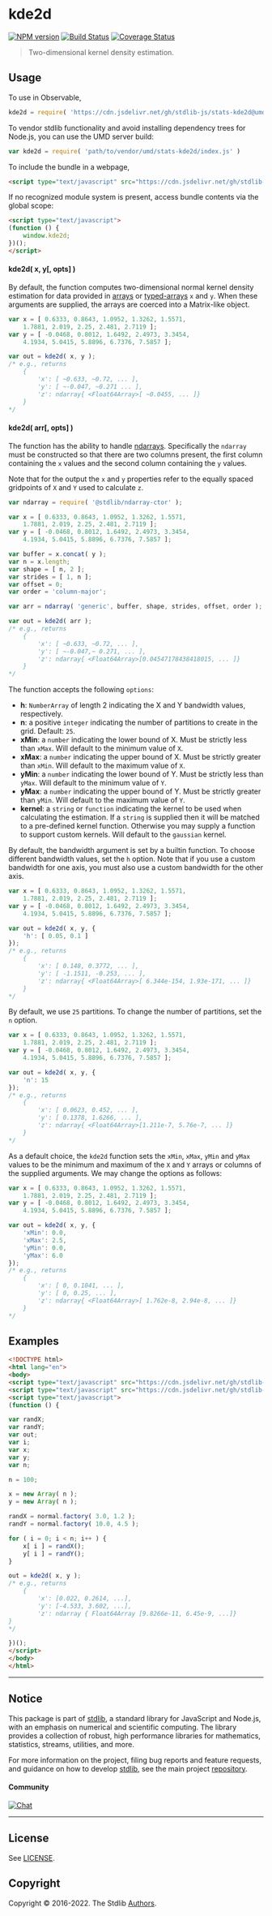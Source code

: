 <!--

@license Apache-2.0

Copyright (c) 2018 The Stdlib Authors.

Licensed under the Apache License, Version 2.0 (the "License");
you may not use this file except in compliance with the License.
You may obtain a copy of the License at

   http://www.apache.org/licenses/LICENSE-2.0

Unless required by applicable law or agreed to in writing, software
distributed under the License is distributed on an "AS IS" BASIS,
WITHOUT WARRANTIES OR CONDITIONS OF ANY KIND, either express or implied.
See the License for the specific language governing permissions and
limitations under the License.

-->

# kde2d

[![NPM version][npm-image]][npm-url] [![Build Status][test-image]][test-url] [![Coverage Status][coverage-image]][coverage-url] <!-- [![dependencies][dependencies-image]][dependencies-url] -->

> Two-dimensional kernel density estimation.



<section class="usage">

## Usage

To use in Observable,

```javascript
kde2d = require( 'https://cdn.jsdelivr.net/gh/stdlib-js/stats-kde2d@umd/browser.js' )
```

To vendor stdlib functionality and avoid installing dependency trees for Node.js, you can use the UMD server build:

```javascript
var kde2d = require( 'path/to/vendor/umd/stats-kde2d/index.js' )
```

To include the bundle in a webpage,

```html
<script type="text/javascript" src="https://cdn.jsdelivr.net/gh/stdlib-js/stats-kde2d@umd/browser.js"></script>
```

If no recognized module system is present, access bundle contents via the global scope:

```html
<script type="text/javascript">
(function () {
    window.kde2d;
})();
</script>
```

#### kde2d( x, y\[, opts] )

By default, the function computes two-dimensional normal kernel density estimation for data provided in [arrays][mdn-array] or [typed-arrays][mdn-typed-array] `x` and `y`. When these arguments are supplied, the arrays are coerced into a Matrix-like object.

<!-- eslint-disable array-element-newline -->

```javascript
var x = [ 0.6333, 0.8643, 1.0952, 1.3262, 1.5571,
    1.7881, 2.019, 2.25, 2.481, 2.7119 ];
var y = [ -0.0468, 0.8012, 1.6492, 2.4973, 3.3454,
    4.1934, 5.0415, 5.8896, 6.7376, 7.5857 ];

var out = kde2d( x, y );
/* e.g., returns
    {
        'x': [ ~0.633, ~0.72, ... ],
        'y': [ ~-0.047, ~0.271 ... ],
        'z': ndarray{ <Float64Array>[ ~0.0455, ... ]}
    }
*/
```

#### kde2d( arr\[, opts] )

The function has the ability to handle [ndarrays][nd-array]. Specifically the `ndarray` must be constructed so that there are two columns present, the first column containing the `x` values and the second column containing the `y` values.

Note that for the output the `x` and `y` properties refer to the equally spaced gridpoints of `X` and `Y` used to calculate `z`. 

<!-- eslint-disable array-element-newline -->

```javascript
var ndarray = require( '@stdlib/ndarray-ctor' );

var x = [ 0.6333, 0.8643, 1.0952, 1.3262, 1.5571,
    1.7881, 2.019, 2.25, 2.481, 2.7119 ];
var y = [ -0.0468, 0.8012, 1.6492, 2.4973, 3.3454,
    4.1934, 5.0415, 5.8896, 6.7376, 7.5857 ];

var buffer = x.concat( y );
var n = x.length;
var shape = [ n, 2 ];
var strides = [ 1, n ];
var offset = 0;
var order = 'column-major';

var arr = ndarray( 'generic', buffer, shape, strides, offset, order );

var out = kde2d( arr );
/* e.g., returns
    {
        'x': [ ~0.633, ~0.72, ... ],
        'y': [ ~-0.047,~ 0.271, ... ],
        'z': ndarray{ <Float64Array>[0.04547178438418015, ... ]}
    }
*/
```

The function accepts the following `options`:

-   **h**: `NumberArray` of length 2 indicating the X and Y bandwidth values, respectively.
-   **n**: a positive `integer` indicating the number of partitions to create in the grid. Default: `25`.
-   **xMin**: a `number` indicating the lower bound of X. Must be strictly less than `xMax`. Will default to the minimum value of `X`.
-   **xMax**: a `number` indicating the upper bound of X. Must be strictly greater than `xMin`. Will default to the maximum value of `X`.
-   **yMin**: a `number` indicating the lower bound of Y. Must be strictly less than `yMax`. Will default to the minimum value of `Y`.
-   **yMax**: a `number` indicating the upper bound of Y. Must be strictly greater than `yMin`. Will default to the maximum value of `Y`.
-   **kernel**: a `string` or `function` indicating the kernel to be used when calculating the estimation. If a `string` is supplied then it will be matched to a pre-defined kernel function. Otherwise you may supply a function to support custom kernels. Will default to the `gaussian` kernel. 

By default, the bandwidth argument is set by a builtin function. To choose different bandwidth values, set the `h` option. Note that if you use a custom bandwidth for one axis, you must also use a custom bandwidth for the other axis.

<!-- eslint-disable array-element-newline -->

```javascript
var x = [ 0.6333, 0.8643, 1.0952, 1.3262, 1.5571,
    1.7881, 2.019, 2.25, 2.481, 2.7119 ];
var y = [ -0.0468, 0.8012, 1.6492, 2.4973, 3.3454,
    4.1934, 5.0415, 5.8896, 6.7376, 7.5857 ];

var out = kde2d( x, y, {
    'h': [ 0.05, 0.1 ]
});
/* e.g., returns
    {
        'x': [ 0.148, 0.3772, ... ],
        'y': [ -1.1511, -0.253, ... ],
        'z': ndarray{ <Float64Array>[ 6.344e-154, 1.93e-171, ... ]}
    }
*/
```

By default, we use `25` partitions. To change the number of partitions, set the `n` option.

<!-- eslint-disable array-element-newline -->

```javascript
var x = [ 0.6333, 0.8643, 1.0952, 1.3262, 1.5571,
    1.7881, 2.019, 2.25, 2.481, 2.7119 ];
var y = [ -0.0468, 0.8012, 1.6492, 2.4973, 3.3454,
    4.1934, 5.0415, 5.8896, 6.7376, 7.5857 ];

var out = kde2d( x, y, {
    'n': 15
});
/* e.g., returns
    {
        'x': [ 0.0623, 0.452, ... ],
        'y': [ 0.1378, 1.6266, ... ],
        'z': ndarray{ <Float64Array>[1.211e-7, 5.76e-7, ... ]}
    }
*/
```

As a default choice, the `kde2d` function sets the `xMin`, `xMax`, `yMin` and `yMax` values to be the minimum and maximum of the `X` and `Y` arrays or columns of the supplied arguments. We may change the options as follows:

<!-- eslint-disable array-element-newline -->

```javascript
var x = [ 0.6333, 0.8643, 1.0952, 1.3262, 1.5571,
    1.7881, 2.019, 2.25, 2.481, 2.7119 ];
var y = [ -0.0468, 0.8012, 1.6492, 2.4973, 3.3454,
    4.1934, 5.0415, 5.8896, 6.7376, 7.5857 ];

var out = kde2d( x, y, {
    'xMin': 0.0,
    'xMax': 2.5,
    'yMin': 0.0,
    'yMax': 6.0
});
/* e.g., returns
    {
        'x': [ 0, 0.1041, ... ],
        'y': [ 0, 0.25, ... ],
        'z': ndarray{ <Float64Array>[ 1.762e-8, 2.94e-8, ... ]}
    }
*/
```

</section>

<!-- /.usage -->

<section class="examples">

## Examples

<!-- eslint no-undef: "error" -->

```html
<!DOCTYPE html>
<html lang="en">
<body>
<script type="text/javascript" src="https://cdn.jsdelivr.net/gh/stdlib-js/random-base-normal@umd/browser.js"></script>
<script type="text/javascript" src="https://cdn.jsdelivr.net/gh/stdlib-js/stats-kde2d@umd/browser.js"></script>
<script type="text/javascript">
(function () {

var randX;
var randY;
var out;
var i;
var x;
var y;
var n;

n = 100;

x = new Array( n );
y = new Array( n );

randX = normal.factory( 3.0, 1.2 );
randY = normal.factory( 10.0, 4.5 );

for ( i = 0; i < n; i++ ) {
    x[ i ] = randX();
    y[ i ] = randY();
}

out = kde2d( x, y );
/* e.g., returns
    {
        'x': [0.022, 0.2614, ...],
        'y': [-4.533, 3.602, ...],
        'z': ndarray { Float64Array [9.8266e-11, 6.45e-9, ...]}
}
*/

})();
</script>
</body>
</html>
```

</section>

<!-- /.examples -->

<!-- Section for related `stdlib` packages. Do not manually edit this section, as it is automatically populated. -->

<section class="related">

</section>

<!-- /.related -->

<!-- Section for all links. Make sure to keep an empty line after the `section` element and another before the `/section` close. -->


<section class="main-repo" >

* * *

## Notice

This package is part of [stdlib][stdlib], a standard library for JavaScript and Node.js, with an emphasis on numerical and scientific computing. The library provides a collection of robust, high performance libraries for mathematics, statistics, streams, utilities, and more.

For more information on the project, filing bug reports and feature requests, and guidance on how to develop [stdlib][stdlib], see the main project [repository][stdlib].

#### Community

[![Chat][chat-image]][chat-url]

---

## License

See [LICENSE][stdlib-license].


## Copyright

Copyright &copy; 2016-2022. The Stdlib [Authors][stdlib-authors].

</section>

<!-- /.stdlib -->

<!-- Section for all links. Make sure to keep an empty line after the `section` element and another before the `/section` close. -->

<section class="links">

[npm-image]: http://img.shields.io/npm/v/@stdlib/stats-kde2d.svg
[npm-url]: https://npmjs.org/package/@stdlib/stats-kde2d

[test-image]: https://github.com/stdlib-js/stats-kde2d/actions/workflows/test.yml/badge.svg?branch=main
[test-url]: https://github.com/stdlib-js/stats-kde2d/actions/workflows/test.yml?query=branch:main

[coverage-image]: https://img.shields.io/codecov/c/github/stdlib-js/stats-kde2d/main.svg
[coverage-url]: https://codecov.io/github/stdlib-js/stats-kde2d?branch=main

<!--

[dependencies-image]: https://img.shields.io/david/stdlib-js/stats-kde2d.svg
[dependencies-url]: https://david-dm.org/stdlib-js/stats-kde2d/main

-->

[chat-image]: https://img.shields.io/gitter/room/stdlib-js/stdlib.svg
[chat-url]: https://gitter.im/stdlib-js/stdlib/

[stdlib]: https://github.com/stdlib-js/stdlib

[stdlib-authors]: https://github.com/stdlib-js/stdlib/graphs/contributors

[umd]: https://github.com/umdjs/umd
[es-module]: https://developer.mozilla.org/en-US/docs/Web/JavaScript/Guide/Modules

[deno-url]: https://github.com/stdlib-js/stats-kde2d/tree/deno
[umd-url]: https://github.com/stdlib-js/stats-kde2d/tree/umd
[esm-url]: https://github.com/stdlib-js/stats-kde2d/tree/esm
[branches-url]: https://github.com/stdlib-js/stats-kde2d/blob/main/branches.md

[stdlib-license]: https://raw.githubusercontent.com/stdlib-js/stats-kde2d/main/LICENSE

[mdn-array]: https://developer.mozilla.org/en-US/docs/Web/JavaScript/Reference/Global_Objects/Array

[mdn-typed-array]: https://developer.mozilla.org/en-US/docs/Web/JavaScript/Typed_arrays

[nd-array]: https://github.com/stdlib-js/stdlib/blob/develop/lib/node_modules/@stdlib/ndarray/ctor/README.md

</section>

<!-- /.links -->
